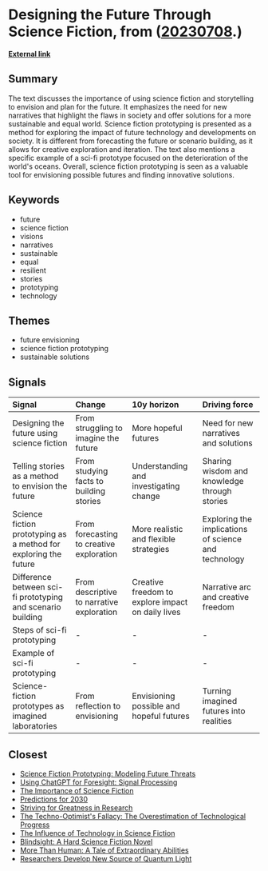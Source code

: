 # __Designing the Future Through Science Fiction__, from ([20230708](https://kghosh.substack.com/p/20230708).)

__[External link](https://www-wondermash-eu.cdn.ampproject.org/c/s/www.wondermash.eu/blog/designing-the-future?format=amp&utm_source=substack&utm_medium=email)__



## Summary

The text discusses the importance of using science fiction and storytelling to envision and plan for the future. It emphasizes the need for new narratives that highlight the flaws in society and offer solutions for a more sustainable and equal world. Science fiction prototyping is presented as a method for exploring the impact of future technology and developments on society. It is different from forecasting the future or scenario building, as it allows for creative exploration and iteration. The text also mentions a specific example of a sci-fi prototype focused on the deterioration of the world's oceans. Overall, science fiction prototyping is seen as a valuable tool for envisioning possible futures and finding innovative solutions.

## Keywords

* future
* science fiction
* visions
* narratives
* sustainable
* equal
* resilient
* stories
* prototyping
* technology

## Themes

* future envisioning
* science fiction prototyping
* sustainable solutions

## Signals

| Signal                                                           | Change                                    | 10y horizon                                       | Driving force                                        |
|:-----------------------------------------------------------------|:------------------------------------------|:--------------------------------------------------|:-----------------------------------------------------|
| Designing the future using science fiction                       | From struggling to imagine the future     | More hopeful futures                              | Need for new narratives and solutions                |
| Telling stories as a method to envision the future               | From studying facts to building stories   | Understanding and investigating change            | Sharing wisdom and knowledge through stories         |
| Science fiction prototyping as a method for exploring the future | From forecasting to creative exploration  | More realistic and flexible strategies            | Exploring the implications of science and technology |
| Difference between sci-fi prototyping and scenario building      | From descriptive to narrative exploration | Creative freedom to explore impact on daily lives | Narrative arc and creative freedom                   |
| Steps of sci-fi prototyping                                      | -                                         | -                                                 | -                                                    |
| Example of sci-fi prototyping                                    | -                                         | -                                                 | -                                                    |
| Science-fiction prototypes as imagined laboratories              | From reflection to envisioning            | Envisioning possible and hopeful futures          | Turning imagined futures into realities              |

## Closest

* [Science Fiction Prototyping: Modeling Future Threats](cdc3436dbcf552eeeffbebf1b8783c2d)
* [Using ChatGPT for Foresight: Signal Processing](d3ca03ec9e48516fa3d82a78cf2d61c0)
* [The Importance of Science Fiction](8ebb431ce8d949d5a1ecb52bbd42a69f)
* [Predictions for 2030](d14b14eaf86b482708781d3e6d97e33a)
* [Striving for Greatness in Research](d63dcd0ef7dc557c2fe4c312f4cd686f)
* [The Techno-Optimist's Fallacy: The Overestimation of Technological Progress](0e281eb043be786a51d70cb923881594)
* [The Influence of Technology in Science Fiction](98e4c4dae06ea72f38c74a55b3485d14)
* [Blindsight: A Hard Science Fiction Novel](a4764a556583ffec51fa91aa3564e777)
* [More Than Human: A Tale of Extraordinary Abilities](77595bdbe88b77ce40b280494110bbf5)
* [Researchers Develop New Source of Quantum Light](059bc68ff6f1a35906ae3e976a00c335)